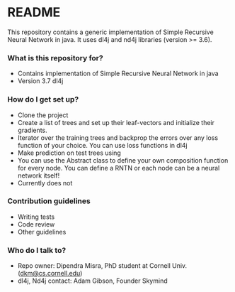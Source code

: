 # README #

This repository contains a generic implementation of Simple Recursive Neural Network in java. It uses dl4j and nd4j libraries (version >= 3.6).

### What is this repository for? ###

* Contains implementation of Simple Recursive Neural Network in java
* Version 3.7 dl4j

### How do I get set up? ###

* Clone the project
* Create a list of trees and set up their leaf-vectors and 
  initialize their gradients.
* Iterator over the training trees and backprop the errors over any loss      
  function of your choice. You can use loss functions in dl4j
* Make prediction on test trees using 
* You can use the Abstract class to define your own composition function for 
  every node. You can define a RNTN or each node can be a neural network 
  itself!
* Currently does not 

### Contribution guidelines ###

* Writing tests
* Code review
* Other guidelines

### Who do I talk to? ###

* Repo owner: Dipendra Misra, PhD student at Cornell Univ. (dkm@cs.cornell.edu)
* dl4j, Nd4j contact: Adam  Gibson, Founder Skymind
  